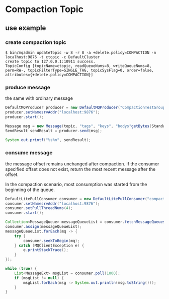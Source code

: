 # Compaction Topic

## use example
### create compaction topic
```shell
$ bin/mqadmin updateTopic -w 8 -r 8 -a +delete.policy=COMPACTION -n localhost:9876 -t ctopic -c DefaultCluster
create topic to 127.0.0.1:10911 success.
TopicConfig [topicName=ctopic, readQueueNums=8, writeQueueNums=8, perm=RW-, topicFilterType=SINGLE_TAG, topicSysFlag=0, order=false, attributes={+delete.policy=COMPACTION}]
```

### produce message
the same with ordinary message
```java
DefaultMQProducer producer = new DefaultMQProducer("CompactionTestGroup");
producer.setNamesrvAddr("localhost:9876");
producer.start();

Message msg = new Message(topic, "tags", "keys", "bodys"getBytes(StandardCharsets.UTF_8));
SendResult sendResult = producer.send(msg);

System.out.printf("%s%n", sendResult);
```
### consume message
the message offset remains unchanged after compaction. If the consumer specified offset does not exist, return the most recent message after the offset.

In the compaction scenario, most consumption was started from the beginning of the queue.
```java
DefaultLitePullConsumer consumer = new DefaultLitePullConsumer("compactionTestGroup");
consumer.setNamesrvAddr("localhost:9876");
consumer.setPullThreadNums(4);
consumer.start();

Collection<MessageQueue> messageQueueList = consumer.fetchMessageQueues("ctopic");
consumer.assign(messageQueueList);
messageQueueList.forEach(mq -> {
    try {
        consumer.seekToBegin(mq);
    } catch (MQClientException e) {
        e.printStackTrace();
    }
});

while (true) {
    List<MessageExt> msgList = consumer.poll(1000);
    if (msgList != null) {
        msgList.forEach(msg -> System.out.println(msg.toString()));
    }
}
```
